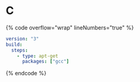 # C

{% code overflow="wrap" lineNumbers="true" %}
```yaml
version: "3"
build:
  steps:
    - type: apt-get
      packages: ["gcc"]
```
{% endcode %}
